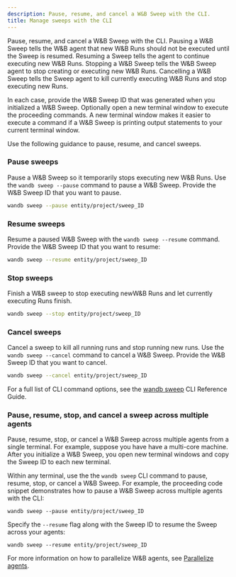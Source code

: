 ```yaml
---
description: Pause, resume, and cancel a W&B Sweep with the CLI.
title: Manage sweeps with the CLI
---
```


Pause, resume, and cancel a W&B Sweep with the CLI.  Pausing a W&B Sweep tells the W&B agent that new W&B Runs should not be executed until the Sweep is resumed. Resuming a Sweep tells the agent to continue executing new W&B Runs. Stopping a W&B Sweep tells the W&B Sweep agent to stop creating or executing new W&B Runs. Cancelling a W&B Sweep tells the Sweep agent to kill currently executing W&B Runs and stop executing new Runs.

In each case, provide the W&B Sweep ID that was generated when you initialized a W&B Sweep. Optionally open a new terminal window to execute the proceeding commands. A new terminal window makes it easier to execute a command if a W&B Sweep is printing output statements to your current terminal window.

Use the following guidance to pause, resume, and cancel sweeps.

### Pause sweeps

Pause a W&B Sweep so it temporarily stops executing new W&B Runs. Use the `wandb sweep --pause` command to pause a W&B Sweep. Provide the W&B Sweep ID that you want to pause.

```bash
wandb sweep --pause entity/project/sweep_ID
```

### Resume sweeps

Resume a paused W&B Sweep with the `wandb sweep --resume` command. Provide the W&B Sweep ID that you want to resume:

```bash
wandb sweep --resume entity/project/sweep_ID
```

### Stop sweeps

Finish a W&B sweep to stop executing newW&B Runs and let currently executing Runs finish.

```bash
wandb sweep --stop entity/project/sweep_ID
```

### Cancel sweeps

Cancel a sweep to kill all running runs and stop running new runs. Use the `wandb sweep --cancel` command to cancel a W&B Sweep. Provide the W&B Sweep ID that you want to cancel.

```bash
wandb sweep --cancel entity/project/sweep_ID
```

For a full list of CLI command options, see the [wandb sweep](../../ref/cli/wandb-sweep.md) CLI Reference Guide.

### Pause, resume, stop, and cancel a sweep across multiple agents

Pause, resume, stop, or cancel a W&B Sweep across multiple agents from a single terminal. For example, suppose you have have a multi-core machine. After you initialize a W&B Sweep, you open new terminal windows and copy the Sweep ID to each new terminal.

Within any terminal, use the the `wandb sweep` CLI command to pause, resume, stop, or cancel a W&B Sweep. For example, the proceeding code snippet demonstrates how to pause a W&B Sweep across multiple agents with the CLI:

```
wandb sweep --pause entity/project/sweep_ID
```

Specify the `--resume` flag along with the Sweep ID to resume the Sweep across your agents:

```
wandb sweep --resume entity/project/sweep_ID
```

For more information on how to parallelize W&B agents, see [Parallelize agents](./parallelize-agents.md).
